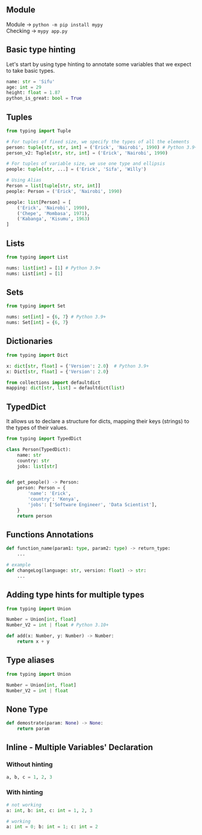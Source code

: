 ## Module

Module -> `python -m pip install mypy` <br>
Checking -> `mypy app.py`

## Basic type hinting
Let's start by using type hinting to annotate some variables that we expect to take basic types.

```py
name: str = 'Sifu'
age: int = 29
height: float = 1.87
python_is_great: bool = True
```

## Tuples
```py
from typing import Tuple

# For tuples of fixed size, we specify the types of all the elements
person: tuple[str, str, int] = ('Erick', 'Nairobi', 1990) # Python 3.9+
person_v2: Tuple[str, str, int] = ('Erick', 'Nairobi', 1990)

# For tuples of variable size, we use one type and ellipsis
people: tuple[str, ...] = ('Erick', 'Sifa', 'Willy')

# Using Alias
Person = list[tuple[str, str, int]]
people: Person = ('Erick', 'Nairobi', 1990)

people: list[Person] = [
    ('Erick', 'Nairobi', 1990),
    ('Chepe', 'Mombasa', 1971),
    ('Kabanga', 'Kisumu', 1963)
]
```

## Lists
```py
from typing import List

nums: list[int] = [1] # Python 3.9+
nums: List[int] = [1]
```

## Sets
```py
from typing import Set

nums: set[int] = {6, 7} # Python 3.9+
nums: Set[int] = {6, 7}
```

## Dictionaries
```py
from typing import Dict

x: dict[str, float] = {'Version': 2.0}  # Python 3.9+
x: Dict[str, float] = {'Version': 2.0}

from collections import defaultdict
mapping: dict[str, list] = defaultdict(list)
```

## TypedDict
It allows us to declare a structure for dicts, mapping their keys (strings) to the types of their values.
```py
from typing import TypedDict

class Person(TypedDict):
    name: str
    country: str
    jobs: list[str]


def get_people() -> Person:
    person: Person = {
        'name': 'Erick',
        'country': 'Kenya',
        'jobs': ['Software Engineer', 'Data Scientist'],
    }
    return person
```

## Functions Annotations
```py
def function_name(param1: type, param2: type) -> return_type:
    ...

# example
def changeLog(language: str, version: float) -> str:
    ...
```

## Adding type hints for multiple types
```py
from typing import Union

Number = Union[int, float]
Number_V2 = int | float # Python 3.10+

def add(x: Number, y: Number) -> Number:
    return x + y
```

## Type aliases
```py
from typing import Union

Number = Union[int, float]
Number_V2 = int | float
```

## None Type
```py
def demostrate(param: None) -> None:
    return param
```

## Inline - Multiple Variables' Declaration
### Without hinting
```py
a, b, c = 1, 2, 3
```

### With hinting
```py
# not working
a: int, b: int, c: int = 1, 2, 3

# working
a: int = 0; b: int = 1; c: int = 2
```